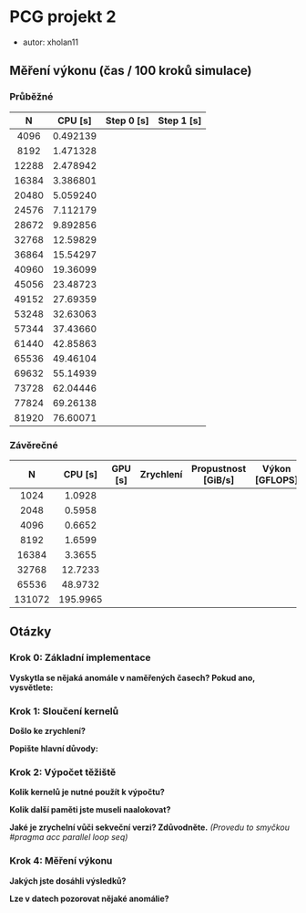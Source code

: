 # PCG projekt 2
- autor: xholan11

## Měření výkonu (čas / 100 kroků simulace)

### Průběžné
|   N   | CPU [s]  | Step 0 [s] | Step 1 [s] |
|:-----:|----------|------------|------------|
|  4096 | 0.492139 |            |            |
|  8192 | 1.471328 |            |            |
| 12288 | 2.478942 |            |            |
| 16384 | 3.386801 |            |            |
| 20480 | 5.059240 |            |            |
| 24576 | 7.112179 |            |            |
| 28672 | 9.892856 |            |            |
| 32768 | 12.59829 |            |            |
| 36864 | 15.54297 |            |            |
| 40960 | 19.36099 |            |            |
| 45056 | 23.48723 |            |            |
| 49152 | 27.69359 |            |            |
| 53248 | 32.63063 |            |            |
| 57344 | 37.43660 |            |            |
| 61440 | 42.85863 |            |            |
| 65536 | 49.46104 |            |            |
| 69632 | 55.14939 |            |            |
| 73728 | 62.04446 |            |            |
| 77824 | 69.26138 |            |            |
| 81920 | 76.60071 |            |            |

### Závěrečné
|    N   |  CPU [s] | GPU [s] | Zrychlení | Propustnost [GiB/s] | Výkon [GFLOPS] |
|:------:|:--------:|:-------:|:---------:|:-------------------:|:--------------:|
|   1024 |   1.0928 |         |           |                     |                |
|   2048 |   0.5958 |         |           |                     |                |
|   4096 |   0.6652 |         |           |                     |                |
|   8192 |   1.6599 |         |           |                     |                |
|  16384 |   3.3655 |         |           |                     |                |
|  32768 |  12.7233 |         |           |                     |                |
|  65536 |  48.9732 |         |           |                     |                |
| 131072 | 195.9965 |         |           |                     |                |

## Otázky

### Krok 0: Základní implementace
**Vyskytla se nějaká anomále v naměřených časech? Pokud ano, vysvětlete:**


### Krok 1: Sloučení kernelů
**Došlo ke zrychlení?**


**Popište hlavní důvody:**

### Krok 2: Výpočet těžiště
**Kolik kernelů je nutné použít k výpočtu?**

**Kolik další paměti jste museli naalokovat?**

**Jaké je zrychelní vůči sekveční verzi? Zdůvodněte.** *(Provedu to smyčkou #pragma acc parallel loop seq)*


### Krok 4: Měření výkonu
**Jakých jste dosáhli výsledků?**

**Lze v datech pozorovat nějaké anomálie?**